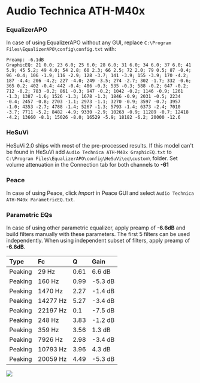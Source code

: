 # Audio Technica ATH-M40x

### EqualizerAPO
In case of using EqualizerAPO without any GUI, replace `C:\Program Files\EqualizerAPO\config\config.txt`
with:
```
Preamp: -6.1dB
GraphicEQ: 21 0.0; 23 6.0; 25 6.0; 28 6.0; 31 6.0; 34 6.0; 37 6.0; 41 5.9; 45 5.2; 49 4.0; 54 2.8; 60 2.3; 66 2.5; 72 2.0; 79 0.5; 87 -0.4; 96 -0.4; 106 -1.9; 116 -2.9; 128 -3.7; 141 -3.9; 155 -3.9; 170 -4.2; 187 -4.4; 206 -4.2; 227 -4.0; 249 -3.5; 274 -2.7; 302 -1.7; 332 -0.6; 365 0.2; 402 -0.4; 442 -0.4; 486 -0.3; 535 -0.3; 588 -0.2; 647 -0.2; 712 -0.2; 783 -0.2; 861 -0.3; 947 -0.2; 1042 -0.2; 1146 -0.9; 1261 -1.3; 1387 -1.6; 1526 -1.3; 1678 -1.3; 1846 -0.9; 2031 -0.5; 2234 -0.4; 2457 -0.8; 2703 -1.1; 2973 -1.1; 3270 -0.9; 3597 -0.7; 3957 -1.0; 4353 -2.7; 4788 -1.4; 5267 -1.3; 5793 -1.4; 6373 -2.4; 7010 -3.7; 7711 -5.2; 8482 -4.9; 9330 -2.9; 10263 -0.9; 11289 -0.7; 12418 -4.2; 13660 -8.1; 15026 -8.0; 16529 -5.9; 18182 -6.2; 20000 -12.6
```

### HeSuVi
HeSuVi 2.0 ships with most of the pre-processed results. If this model can't be found in HeSuVi add
`Audio Technica ATH-M40x GraphicEQ.txt` to `C:\Program Files\EqualizerAPO\config\HeSuVi\eq\custom\` folder.
Set volume attenuation in the Connection tab for both channels to **-61**

### Peace
In case of using Peace, click *Import* in Peace GUI and select `Audio Technica ATH-M40x ParametricEQ.txt`.

### Parametric EQs
In case of using other parametric equalizer, apply preamp of **-6.6dB** and build filters manually
with these parameters. The first 5 filters can be used independently.
When using independent subset of filters, apply preamp of **-6.6dB**.

| Type    | Fc       |    Q | Gain    |
|:--------|:---------|:-----|:--------|
| Peaking | 29 Hz    | 0.61 | 6.6 dB  |
| Peaking | 160 Hz   | 0.99 | -5.3 dB |
| Peaking | 1470 Hz  | 2.27 | -1.4 dB |
| Peaking | 14277 Hz | 5.27 | -3.4 dB |
| Peaking | 22197 Hz | 0.1  | -7.5 dB |
| Peaking | 248 Hz   | 3.83 | -1.2 dB |
| Peaking | 359 Hz   | 3.56 | 1.3 dB  |
| Peaking | 7926 Hz  | 2.98 | -3.4 dB |
| Peaking | 10793 Hz | 3.96 | 4.3 dB  |
| Peaking | 20059 Hz | 4.49 | -5.3 dB |

![](https://raw.githubusercontent.com/jaakkopasanen/AutoEq/master/results/oratory1990/harman_over-ear_2018/Audio%20Technica%20ATH-M40x/Audio%20Technica%20ATH-M40x.png)